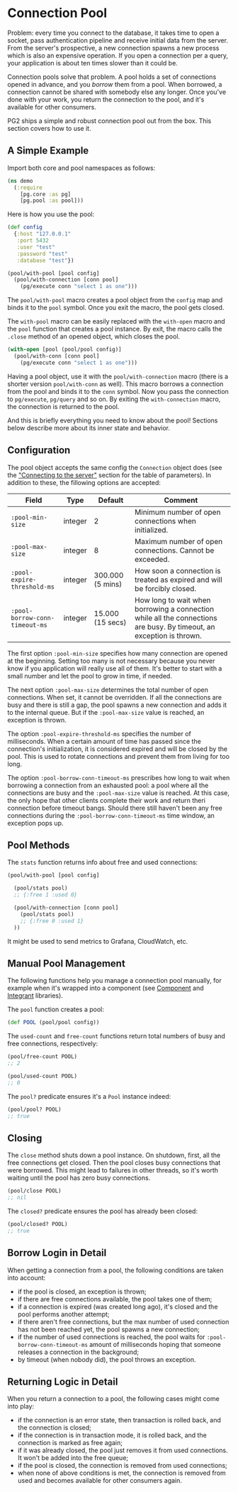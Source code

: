 # Connection Pool

Problem: every time you connect to the database, it takes time to open a socket,
pass authentication pipeline and receive initial data from the server. From the
server's prospective, a new connection spawns a new process which is also an
expensive operation. If you open a connection per a query, your application is
about ten times slower than it could be.

Connection pools solve that problem. A pool holds a set of connections opened in
advance, and you *borrow* them from a pool. When borrowed, a connection cannot
be shared with somebody else any longer. Once you've done with your work, you
return the connection to the pool, and it's available for other consumers.

PG2 ships a simple and robust connection pool out from the box. This section
covers how to use it.

## A Simple Example

Import both core and pool namespaces as follows:

~~~clojure
(ns demo
  (:require
    [pg.core :as pg]
    [pg.pool :as pool]))
~~~

Here is how you use the pool:

~~~clojure
(def config
  {:host "127.0.0.1"
   :port 5432
   :user "test"
   :password "test"
   :database "test"})

(pool/with-pool [pool config]
  (pool/with-connection [conn pool]
    (pg/execute conn "select 1 as one")))
~~~

The `pool/with-pool` macro creates a pool object from the `config` map and binds
it to the `pool` symbol. Once you exit the macro, the pool gets closed.

The `with-pool` macro can be easily replaced with the `with-open` macro and the
`pool` function that creates a pool instance. By exit, the macro calls the
`.close` method of an opened object, which closes the pool.

~~~clojure
(with-open [pool (pool/pool config)]
  (pool/with-conn [conn pool]
    (pg/execute conn "select 1 as one")))
~~~

Having a pool object, use it with the `pool/with-connection` macro (there is a
shorter version `pool/with-conn` as well). This macro borrows a connection from
the pool and binds it to the `conn` symbol. Now you pass the connection to
`pg/execute`, `pg/query` and so on. By exiting the `with-connection` macro, the
connection is returned to the pool.

And this is briefly everything you need to know about the pool! Sections below
describe more about its inner state and behavior.

## Configuration

The pool object accepts the same config the `Connection` object does (see the
["Connecting to the server"](/docs/connecting.md) section for the table of
parameters). In addition to these, the fillowing options are accepted:

| Field                          | Type    | Default          | Comment                                                                                                              |
|--------------------------------|---------|------------------|----------------------------------------------------------------------------------------------------------------------|
| `:pool-min-size`               | integer | 2                | Minimum number of open connections when initialized.                                                                 |
| `:pool-max-size`               | integer | 8                | Maximum number of open connections. Cannot be exceeded.                                                              |
| `:pool-expire-threshold-ms`    | integer | 300.000 (5 mins) | How soon a connection is treated as expired and will be forcibly closed.                                             |
| `:pool-borrow-conn-timeout-ms` | integer | 15.000 (15 secs) | How long to wait when borrowing a connection while all the connections are busy. By timeout, an exception is thrown. |

The first option `:pool-min-size` specifies how many connection are opened at
the beginning. Setting too many is not necessary because you never know if you
application will really use all of them. It's better to start with a small
number and let the pool to grow in time, if needed.

The next option `:pool-max-size` determines the total number of open
connections. When set, it cannot be overridden. If all the connections are busy
and there is still a gap, the pool spawns a new connection and adds it to the
internal queue. But if the `:pool-max-size` value is reached, an exception is
thrown.

The option `:pool-expire-threshold-ms` specifies the number of
milliseconds. When a certain amount of time has passed since the connection's
initialization, it is considered expired and will be closed by the pool. This is
used to rotate connections and prevent them from living for too long.

The option `:pool-borrow-conn-timeout-ms` prescribes how long to wait when
borrowing a connection from an exhausted pool: a pool where all the connections
are busy and the `:pool-max-size` value is reached. At this case, the only hope
that other clients complete their work and return theri connection before
timeout bangs. Should there still haven't been any free connections during the
`:pool-borrow-conn-timeout-ms` time window, an exception pops up.

## Pool Methods

The `stats` function returns info about free and used connections:

~~~clojure
(pool/with-pool [pool config]

  (pool/stats pool)
  ;; {:free 1 :used 0}

  (pool/with-connection [conn pool]
    (pool/stats pool)
    ;; {:free 0 :used 1}
  ))
~~~

It might be used to send metrics to Grafana, CloudWatch, etc.

## Manual Pool Management

[component]: https://github.com/stuartsierra/component
[integrant]: https://github.com/weavejester/integrant

The following functions help you manage a connection pool manually, for example
when it's wrapped into a component (see [Component][component] and
[Integrant][integrant] libraries).

The `pool` function creates a pool:

~~~clojure
(def POOL (pool/pool config))
~~~

The `used-count` and `free-count` functions return total numbers of busy and
free connections, respectively:

~~~clojure
(pool/free-count POOL)
;; 2

(pool/used-count POOL)
;; 0
~~~

The `pool?` predicate ensures it's a `Pool` instance indeed:

~~~clojure
(pool/pool? POOL)
;; true
~~~

## Closing

The `close` method shuts down a pool instance. On shutdown, first, all the free
connections get closed. Then the pool closes busy connections that were
borrowed. This might lead to failures in other threads, so it's worth waiting
until the pool has zero busy connections.

~~~clojure
(pool/close POOL)
;; nil
~~~

The `closed?` predicate ensures the pool has already been closed:

~~~clojure
(pool/closed? POOL)
;; true
~~~

## Borrow Login in Detail

When getting a connection from a pool, the following conditions are taken into
account:

- if the pool is closed, an exception is thrown;
- if there are free connections available, the pool takes one of them;
- if a connection is expired (was created long ago), it's closed and the pool
  performs another attempt;
- if there aren't free connections, but the max number of used connection has not
  been reached yet, the pool spawns a new connection;
- if the number of used connections is reached, the pool waits for
  `:pool-borrow-conn-timeout-ms` amount of milliseconds hoping that someone
  releases a connection in the background;
- by timeout (when nobody did), the pool throws an exception.


## Returning Logic in Detail

When you return a connection to a pool, the following cases might come into
play:

- if the connection is an error state, then transaction is rolled back, and the
  connection is closed;
- if the connection is in transaction mode, it is rolled back, and the
  connection is marked as free again;
- if it was already closed, the pool just removes it from used connections. It
  won't be added into the free queue;
- if the pool is closed, the connection is removed from used connections;
- when none of above conditions is met, the connection is removed from used and
  becomes available for other consumers again.
